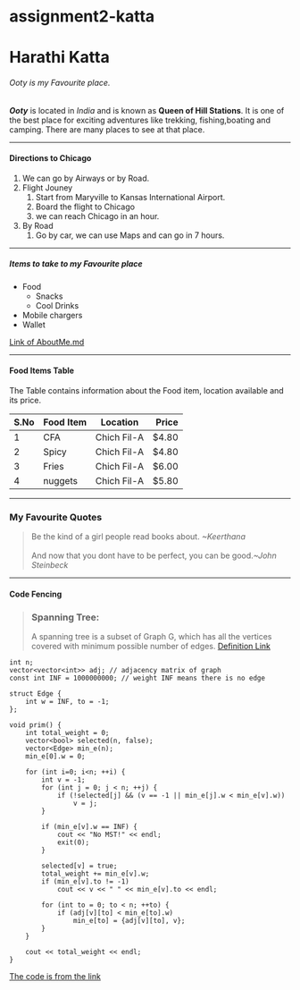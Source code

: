 # assignment2-katta

# Harathi Katta
###### Ooty is my Favourite place.

***Ooty*** is located in *India* and is known as **Queen of Hill Stations**. It is one of the best place for exciting adventures like trekking, fishing,boating and camping. There are many places to see at that place.

---
#### Directions to Chicago
1. We can go by Airways or by Road.
2. Flight Jouney
    1. Start from Maryville to Kansas International Airport.
    2. Board the flight to Chicago
    3. we can reach Chicago in an hour.
3. By Road
    1. Go by car, we can use Maps and can go in 7 hours.
---
##### Items to take to my Favourite place
* Food
    * Snacks
    * Cool Drinks
* Mobile chargers
* Wallet

[Link of AboutMe.md](https://github.com/Harathikatta/assignment2-katta/blob/main/AboutMe.md)

---
#### Food Items Table

The Table contains information about the Food item, location available and its price. 

| S.No | Food Item | Location | Price |
| --- | --- | --- | ---: |
| 1 | CFA | Chich Fil-A | $4.80 |
| 2 | Spicy | Chich Fil-A | $4.80 |
| 3 | Fries | Chich Fil-A | $6.00 |
| 4 | nuggets | Chich Fil-A | $5.80 |

---
### My Favourite Quotes
>Be the kind of a girl people read books about. *~Keerthana*<br>     
>And now that you dont have to be perfect, you can be good.*~John Steinbeck*

---
#### Code Fencing
> ### Spanning Tree: <br>
> A spanning tree is a subset of Graph G, which has all the vertices covered with minimum possible number of edges.
[Definition Link](https://www.tutorialspoint.com/data_structures_algorithms/spanning_tree.htm)

```
int n;
vector<vector<int>> adj; // adjacency matrix of graph
const int INF = 1000000000; // weight INF means there is no edge

struct Edge {
    int w = INF, to = -1;
};

void prim() {
    int total_weight = 0;
    vector<bool> selected(n, false);
    vector<Edge> min_e(n);
    min_e[0].w = 0;

    for (int i=0; i<n; ++i) {
        int v = -1;
        for (int j = 0; j < n; ++j) {
            if (!selected[j] && (v == -1 || min_e[j].w < min_e[v].w))
                v = j;
        }

        if (min_e[v].w == INF) {
            cout << "No MST!" << endl;
            exit(0);
        }

        selected[v] = true;
        total_weight += min_e[v].w;
        if (min_e[v].to != -1)
            cout << v << " " << min_e[v].to << endl;

        for (int to = 0; to < n; ++to) {
            if (adj[v][to] < min_e[to].w)
                min_e[to] = {adj[v][to], v};
        }
    }

    cout << total_weight << endl;
}

```
[The code is from the link](https://cp-algorithms.com/graph/mst_prim.html)




